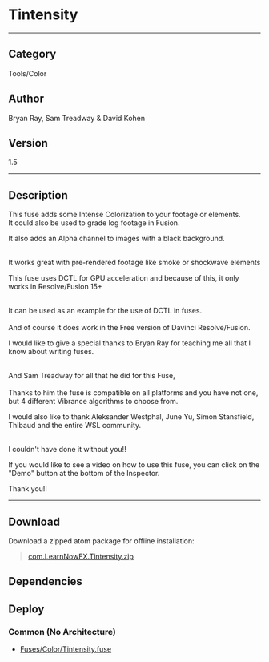 # Tintensity
___

## Category
Tools/Color

## Author
Bryan Ray, Sam Treadway & David Kohen

## Version
1.5

___

## Description
This fuse adds some Intense Colorization to your footage or elements.
<br>It could also be used to grade log footage in Fusion.

<p>It also adds an Alpha channel to images with a black background.</p>

<br>It works great with pre-rendered footage like smoke or shockwave elements</br>

<p>This fuse uses DCTL for GPU acceleration and because of this, it only works in Resolve/Fusion 15+ </p>
<br>It can be used as an example for the use of DCTL in fuses.</br>
<br>And of course it does work in the Free version of Davinci Resolve/Fusion.</br>

<p>I would like to give a special thanks to Bryan Ray for teaching me all that I know about writing fuses.</p>
<br>And Sam Treadway for all that he did for this Fuse,</br>
<br>Thanks to him the fuse is compatible on all platforms and you have not one, but 4 different Vibrance algorithms to choose from.</br>
<p>I would also like to thank Aleksander Westphal, June Yu, Simon Stansfield, Thibaud and the entire WSL community.</p>
<br>I couldn't have done it without you!!</br>


<p>If you would like to see a video on how to use this fuse, you can click on the "Demo" button at the bottom of the Inspector.</p>

<p>Thank you!!</p>



___

## Download

Download a zipped atom package for offline installation:
> [com.LearnNowFX.Tintensity.zip](https://gitlab.com/WeSuckLess/Reactor/-/archive/master/Reactor-master.zip?path=Atoms/com.LearnNowFX.Tintensity)  

## Dependencies

## Deploy

### Common (No Architecture)

<ul>
<li><a href="https://gitlab.com/WeSuckLess/Reactor/-/blob/master/Atoms/com.LearnNowFX.Tintensity/Fuses/Color/Tintensity.fuse?ref_type=heads">Fuses/Color/Tintensity.fuse</a></li>
</ul>
